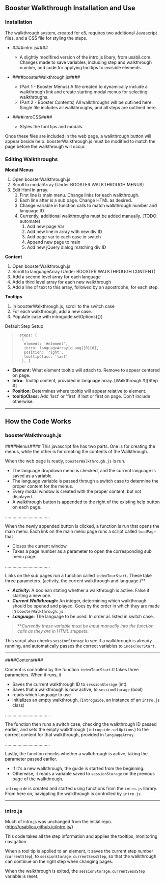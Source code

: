## Booster Walkthrough Installation and Use ##

### Installation ###

The walkthrough system, created for e5, requires two additional Javascript files, and a CSS file for styling the steps.

- ####intro.js####
	- A slightly modifired version of the intro.js libary, from usabil.com. Changes made to save variables, including step and walkthrough number, and code for applying tooltips to invisible elements.

- ####boosterWalkthrough.js####
	- (Part 1 - Booster Menus) A file created to dynamically include a walkthrough link and create starting modal menus for selecting walkthroughs.
	- (Part 2 - Booster Contents) All walkthroughs will be outlined here. Single file includes all walkthroughs, and all steps are outlined here. 


- ####introCSS####
	- Styles the tool tips and modals.

Once these files are included in the web page, a walkthrough button will appear beside help. boosterWalkthrough.js must be modified to match the page before the walkthrough will occur.

### Editing Walkthroughs ###

**Modal Menus**

1. Open boosterWalkthrough.js
1. Scroll to modalArray (Under BOOSTER WALKTHROUGH MENUS)
1. Edit Html in array.
	1. First line is main menu. Change links for each walkthrough.
	2. Each line after is a sub page. Change HTML  as desired.
	3. Change variable in function calls to match walkthrough number and language ID.
	3. Currently, additional walkthroughs must be added manually. (TODO: automate)
		1. Add new page Var
		2. Add new line in array with new div ID
		3. Add page var to each case in switch
		4. Append new page to main
		5. Add new jQuery dialog matching div ID


**Content**

1. Open boosterWalkthrough.js
1. Scroll to languageArray (Under BOOSTER WALKTHROUGH CONTENT)
1. Add a second level array for each language
2. Add a third level array for each new walkthrough
3. Add a line of text to this array, followed by an apostrophe, for each step.

**Tooltips**

1. In boosterWalkthrough.js, scroll to the switch case
2. For each walkthrough, add a new case.
3. Populate case with introguide.setOptions({})

Default Step Setup

>      steps: [
>       {
>        element: '#element',
>        intro: languageArray[cLang][0][0],
>        position: 'right',
>        tooltipClass: 'last'
>       }, ]


- **Element:** What element tooltip will attach to. Remove to appear centered on page.
- **Intro:** Tooltip content, provided in language array. [Walkthrough #][Step #]
- **Position:** Determines where tooltip will appear relative to element.
- **tooltipClass:** Add 'last' or 'first' if last or first on page. Don't include otherwise.


----------
## How the Code Works ##


### boosterWalkthrough.js ###

####Menus####
This javascript file has two parts. One is for creating the menus, while the other is for creating the contents of the Walkthrough.


When the web page is ready, `boosterWalkthrough.js` is run.

- The language dropdown menu is checked, and the current language is saved as a variable.
- The language variable is passed through a switch case to determine the proper content for the menus.
- Every modal window is created with the proper content, but not displayed.
- A walkthrough button is appended to the right of the existing help button on each page.

....................................

When the newly appended button is clicked, a function is run that opens the main menu.
Each link on the main menu page runs a script called `loadPage` that

- Closes the current window 
- Takes a page number as a parameter to open the corresponding sub menu page.

....................................


Links on the sub pages run a function called `indexTourStart`. These take three parameters. (activity, the current walkthrough and language.)**

- ***Activity:*** A boolean stating whether a walkthrough is active. False if starting a new one.
- ***Current Walkthrough:*** An integer, determining which walkthrough should be opened and played. Goes by the order in which they are made in `boosterWalkthrough.js`.
- ***Language***: The language to be used. In order as listed in switch case.

> ***Currently these variable must be input manually into the function calls as they are in HTML snippets.*

This script also checks `sessionStorage` to see if a walkthrough is already running, and automatically passes the correct variables to `indexTourStart`.

----------

####Content####

Content is controlled by the function `indexTourStart`.It takes three parameters. When it runs, it

- Saves the current walkthrough ID to `sessionStorage` (int)
- Saves that a walkthrough is now active, to `sessionStorage` (bool)
- reads which language to use
- initializes an empty walkthrough. (`introguide`, an instance of an `intro.js` class)

....................................

The function then runs a switch case, checking the walkthrough ID passed earlier, and sets the empty walkthrough (`introguide.setOptions`) to the correct content for that walkthrough, provided in `languageArray`. 

....................................

Lastly, the function checks whether a walkthrough is active, taking the parameter passed earlier. 

- If it's a new walkthrough, the guide is started from the beginning.
- Otherwise, it reads a variable saved to `sessionStorage` on the previous page of the walkthrough.

`introguide` is created and started using functions from the `intro.js` library. From here on, navigating the walkthrough is controlled by `intro.js`.


----------

### intro.js ###

Much of intro.js was unchanged from the initial repo. (http://usablica.github.io/intro.js/)

This code takes all the step information and applies the tooltips,  monitoring navigation.

When a tool tip is applied to an element, it saves the current step number (`currentStep`), to `sessionStorage.currentSessStep`, so that the walkthrough can continue on the right step when changing pages. 

When the walkthrough is exited, the `sessionStorage.currentSessStep` variable is reset.
